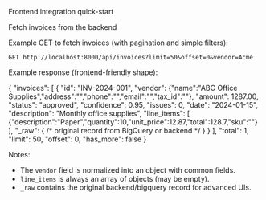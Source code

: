 Frontend integration quick-start

Fetch invoices from the backend

Example GET to fetch invoices (with pagination and simple filters):

```
GET http://localhost:8000/api/invoices?limit=50&offset=0&vendor=Acme
```

Example response (frontend-friendly shape):

{
  "invoices": [
    {
      "id": "INV-2024-001",
      "vendor": {"name":"ABC Office Supplies","address":"","phone":"","email":"","tax_id":""},
      "amount": 1287.00,
      "status": "approved",
      "confidence": 0.95,
      "issues": 0,
      "date": "2024-01-15",
      "description": "Monthly office supplies",
      "line_items": [
        {"description":"Paper","quantity":10,"unit_price":12.87,"total":128.7,"sku":""}
      ],
      "_raw": { /* original record from BigQuery or backend */ }
    }
  ],
  "total": 1,
  "limit": 50,
  "offset": 0,
  "has_more": false
}

Notes:
- The `vendor` field is normalized into an object with common fields.
- `line_items` is always an array of objects (may be empty).
- `_raw` contains the original backend/bigquery record for advanced UIs.
